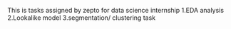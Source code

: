 This is tasks assigned by zepto for data science internship
1.EDA analysis
2.Lookalike model
3.segmentation/ clustering task
